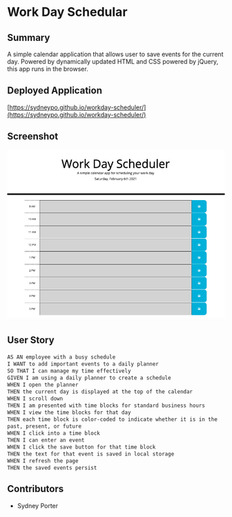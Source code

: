 # Work Day Schedular

## Summary

A simple calendar application that allows user to save events for the current day. Powered by dynamically updated HTML and CSS powered by jQuery, this app runs in the browser. 

## Deployed Application

[https://sydneypo.github.io/workday-scheduler/](https://sydneypo.github.io/workday-scheduler/)

## Screenshot

![](assets/images/workday-schedular.png)

## User Story

```
AS AN employee with a busy schedule
I WANT to add important events to a daily planner
SO THAT I can manage my time effectively
GIVEN I am using a daily planner to create a schedule
WHEN I open the planner
THEN the current day is displayed at the top of the calendar
WHEN I scroll down
THEN I am presented with time blocks for standard business hours
WHEN I view the time blocks for that day
THEN each time block is color-coded to indicate whether it is in the past, present, or future
WHEN I click into a time block
THEN I can enter an event
WHEN I click the save button for that time block
THEN the text for that event is saved in local storage
WHEN I refresh the page
THEN the saved events persist
```

## Contributors

* Sydney Porter